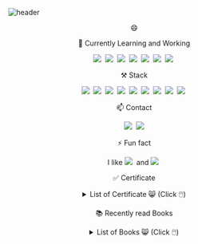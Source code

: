 ![header](https://capsule-render.vercel.app/api?type=soft&color=auto&height=150&section=header&text=DasomHan&fontSize=50&animation=twinkling)

<!--
**cateto/cateto** is a ✨ _special_ ✨ repository because its `README.md` (this file) appears on your GitHub profile.

Here are some ideas to get you started:


- 🔭 I’m currently working on ...
- 🌱 I’m currently learning ...
- 👯 I’m looking to collaborate on ...
- 🤔 I’m looking for help with ...
- 💬 Ask me about ...
- 📫 How to reach me: ...
-  Pronouns: ...
- ⚡ Fun fact: ...
-->

<p align="center"> 😄 <a href="#"></a></p>

<p align="center"> 🌱 Currently Learning and Working </p>

<p align="center">
  <img src="https://img.shields.io/badge/Python-3776AB?style=flat-square&logo=Python&logoColor=white"/></a>&nbsp
  <img src="https://img.shields.io/badge/DL-EE4C2C?style=flat-square&logo=pytorch&logoColor=white"/></a>&nbsp
  <img src="https://img.shields.io/badge/NLP-FF6F00?style=flat-square&logo=tensorflow&logoColor=white"/></a>&nbsp
  <img src="https://img.shields.io/badge/MLOps-017CEE?style=flat-square&logo=apacheairflow&logoColor=white"/></a>&nbsp
  <img src="https://img.shields.io/badge/Docker-2496ED?style=flat-square&logo=docker&logoColor=black"/></a>&nbsp
  <img src="https://img.shields.io/badge/Kubernetes-326CE5?style=flat-square&logo=kubernetes&logoColor=black"/></a>&nbsp
  <img src="https://img.shields.io/badge/Hadoop-66CCFF?style=flat-square&logo=apacheHadoop&logoColor=black"/></a>&nbsp
</p>

<p align="center"> ⚒ Stack </p>

<p align="center">
  <img src="https://img.shields.io/badge/Java-007396?style=flat-square&logo=Java&logoColor=white"/></a>&nbsp
  <img src="https://img.shields.io/badge/SpringBoot-6DB33F?style=flat-square&logo=Spring&logoColor=white"/></a>&nbsp 
  <img src="https://img.shields.io/badge/Javascript-ffb13b?style=flat-square&logo=javascript&logoColor=white"/></a>&nbsp
  <img src="https://img.shields.io/badge/Vue.js-4FC08D?style=flat-square&logo=Vue.js&logoColor=white"/></a>&nbsp  
  <img src="https://img.shields.io/badge/css-1572B6?style=flat-square&logo=css3&logoColor=white"/></a>&nbsp 
  <img src="https://img.shields.io/badge/aws-333664?style=flat-square&logo=amazon-aws&logoColor=white"/></a>&nbsp
  <img src="https://img.shields.io/badge/Mysql-E6B91E?style=flat-square&logo=MySql&logoColor=white"/></a>&nbsp
  <img src="https://img.shields.io/badge/Oracle-F80000?style=flat-square&logo=Oracle&logoColor=white"/></a>&nbsp
  <img src="https://img.shields.io/badge/Linux-FCC624?style=flat-square&logo=Linux&logoColor=white"/></a>&nbsp
</p>



<p align="center"> 📫  Contact </p>
<p align="center">
<a href="https://velog.io/@cateto"><img src="https://img.shields.io/badge/Tech%20Blog-11B48A?style=flat-square&logo=Vimeo&logoColor=white&link=https://velog.io/@woo0_hooo"/></a>&nbsp
<a href="mailto:u2skind@gmail.com"><img src="https://img.shields.io/badge/Gmail-d14836?style=flat-square&logo=Gmail&logoColor=white&link=viliketh1s98@naver.com"/></a>
</p>

<p align="center">⚡ Fun fact </p>
<p align="center">
  I like <img src="https://img.shields.io/badge/MintChoco-34E0A1?style=flat-square&logoColor=white"/>&nbsp and <img src="https://img.shields.io/badge/Pokémon-FFCB05?style=flat-square&logo=Pokemon&logoColor=white"/>&nbsp 
</p>

<p align="center">✅ Certificate </p>
<p align="center">
  <details align="center">
  <summary> List of Certificate 😸 (Click 🖱️)  </summary>
  <div markdown="1" align="center">
   💻 <a href="http://www.q-net.or.kr/crf005.do?id=crf00503&jmCd=1320">정보처리기사</a> | Engineer Information Processing <br/>
    📖 <a href="https://www.law.go.kr/%EB%B2%95%EB%A0%B9/%EA%B5%90%EC%9B%90%EC%9E%90%EA%B2%A9%EA%B2%80%EC%A0%95%EB%A0%B9">중등학교정교사 2급</a> | Teacher's license in National Language <br/>
    👶 <a href="https://www.ihd.or.kr/introducesubject1.do">리눅스마스터 1급(예정)</a> | Linux Master <br/>
     👶 <a href="https://www.ets.org/toefl">토플(예정)</a> | TOEFL <br/>
  </div>
  </details>
</p>

<p align="center"> 📚 Recently read Books </p>
<p align="center">
  <details align="center">
  <summary> List of Books 😸 (Click 🖱️)  </summary>
  <div markdown="1" align="center">
    
    
   |date|title|author|cover|categories|keyword|stars|review|
   |--|--|--|--|--|--|--|--|
   ||의미와 의미분석|신현숙·김영란|<img style="width:100px" src="http://image.kyobobook.co.kr/images/book/xlarge/030/x9788956409030.jpg">|korean|```의미론```|★★★★★||
   ||한국어 음운정보|신현숙|<img style="width:100px" src="http://image.kyobobook.co.kr/images/book/xlarge/099/x9791130806099.jpg">|korean|```음운론```|★★★★★||
   |2021.12~2022.01|The Secret Life of Programs: Understand Computers -- Craft Better Code|Jonathan Steinhart|<img style="width:100px" src="https://blog.kakaocdn.net/dn/csVAFz/btq1g9JFnzB/7yFgRHfTWvkyMMxdLvWLyk/img.jpg">|computer science|```초급to중급개발자```, ```개발자마인드```, ```시간투자대비갓성비```,```고수준과저수준을모두담았다```|★★★★☆|작성중|
   |2022.01~|System Design Interview - an Insider's Guide|Alex Xu|<img style="width:100px" src="https://encrypted-tbn2.gstatic.com/images?q=tbn:ANd9GcREn4RMVsckywf8T-KG8r2X832wW7ZfcRVQgIne7RLJr_NRxltL">|computer science| | | |
   
    
  </div>
  </details>
</p>
